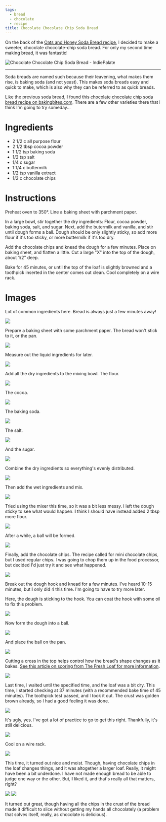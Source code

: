 ```yaml
---
tags:
  - bread
  - chocolate
  - recipe
title: Chocolate Chocolate Chip Soda Bread
---
```


On the back of the [Oats and Honey Soda Bread
recipe](/recipe/2015/08/30/oats-and-honey-soda-bread/), I decided to
make a sweeter, chocolate chocolate-chip soda bread. For only my second
time making bread, it was fantastic!

![Chocolate Chocolate Chip Soda Bread - IndiePalate](title.jpg)

---

Soda breads are named such because their leavening, what makes them
rise, is baking soda (and not yeast). This makes soda breads easy and
quick to make, which is also why they can be referred to as quick
breads.

Like the previous soda bread, I found this [chocolate chocolate chip soda
bread recipe on bakingbites.com](http://bakingbites.com/2013/03/chocolate-chocolate-chip-irish-soda-bread/).
There are a few other varieties there that I think I'm going to try
someday...

# Ingredients

* 2 1/2 c all purpose flour
* 2 1/2 tbsp cocoa powder
* 1 1/2 tsp baking soda
* 1/2 tsp salt
* 1/4 c sugar
* 1 1/4 c buttermilk
* 1/2 tsp vanilla extract
* 1/2 c chocolate chips

# Instructions

Preheat oven to 350°. Line a baking sheet with parchment paper.

In a large bowl, stir together the dry ingredients: Flour, cocoa powder,
baking soda, salt, and sugar. Next, add the butermilk and vanilla, and stir
until dough forms a ball. Dough should be only slightly sticky, so add
more flour if it's too sticky, or more buttermilk if it's too dry.

Add the chocolate chips and knead the dough for a few minutes. Place on
baking sheet, and flatten a little. Cut a large "X" into the top of the
dough, about 1/2" deep.

Bake for 45 minutes, or until the top of the loaf is slightly browned
and a toothpick inserted in the center comes out clean. Cool completely
on a wire rack.

# Images

Lot of common ingredients here. Bread is always just a few minutes away!

![](01-ingredients.jpg)

Prepare a baking sheet with some parchment paper. The bread won't stick
to it, or the pan.

![](02-baking-sheet.jpg)

Measure out the liquid ingredients for later.

![](03-liquid-measure.jpg)

Add all the dry ingredients to the mixing bowl. The flour.

![](04-flour.jpg)

The cocoa.

![](05-cocoa.jpg)

The baking soda.

![](06-baking-soda.jpg)

The salt.

![](07-salt.jpg)

And the sugar.

![](08-sugar.jpg)

Combine the dry ingredients so everything's evenly distributed.

![](09-dry-mixed.jpg)

Then add the wet ingredients and mix.

![](10-add-wet-to-dry.jpg)

Tried using the mixer this time, so it was a bit less messy. I left the
dough sticky to see what would happen. I think I should have instead
added 2 tbsp more flour.

![](11-start-mixing.jpg)

After a while, a ball will be formed.

![](12-ball-formed.jpg)

Finally, add the chocolate chips. The recipe called for mini chocolate
chips, but I used regular chips. I was going to chop them up in the food
processor, but decided I'd just try it and see what happened.

![](13-add-chips.jpg)

Break out the dough hook and knead for a few minutes. I've heard 10-15
minutes, but I only did 4 this time. I'm going to have to try more
later.

Here, the dough is sticking to the hook. You can coat the hook with some
oil to fix this problem.

![](14-mixing-done.jpg)

Now form the dough into a ball.

![](15-not-a-ball.jpg)

And place the ball on the pan.

![](16-ball-on-pan.jpg)

Cutting a cross in the top helps control how the bread's shape changes
as it bakes. [See this article on scoring from The Fresh Loaf for more
information](http://www.thefreshloaf.com/handbook/scoring).

![](17-crossed.jpg)

Last time, I waited until the specified time, and the loaf was a bit
dry. This time, I started checking at 37 minutes (with a recommended
bake time of 45 minutes). The toothpick test passed, and I took it out.
The crust was golden brown already, so I had a good feeling it was done.

![](18-oven.jpg)

It's ugly, yes. I've got a lot of practice to go to get this right.
Thankfully, it's still delicious.

![](19-done.jpg)

Cool on a wire rack.

![](20-cooling.jpg)

This time, it turned out nice and moist. Though, having chocolate chips
in the loaf changes things, and it was altogether a larger loaf. Really,
it might have been a bit underdone. I have not made enough bread to be
able to judge one way or the other. But, I liked it, and that's really
all that matters, right?

![](21-sliced.jpg)
![](22-crumb-close.jpg)

It turned out great, though having all the chips in the crust of the
bread made it difficult to slice without getting my hands all
chocolately (a problem that solves itself, really, as chocolate is
delicious).

